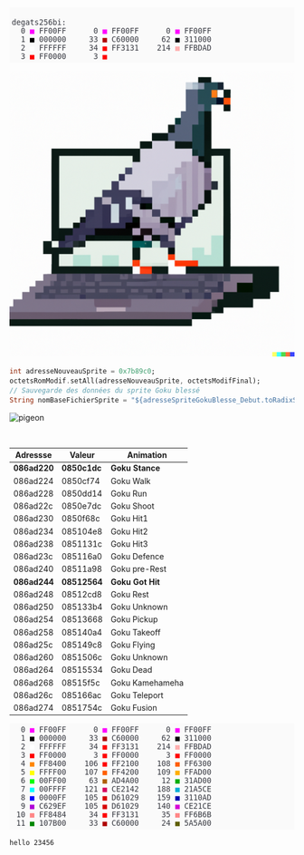 <DIV STYLE="display:block;white-space:pre;background-color:#FAFAFA;font-family:'Consolas',monospace;font-size:10pt;padding:4px;overflow:auto" class="montab"><BR><SPAN STYLE="color:#383A42;background-color:#FAFAFA;">degats256bi:<BR>  0 </SPAN><SPAN STYLE="color:#FF00FF;background-color:#FAFAFA;">■ </SPAN><SPAN STYLE="color:#383A42;background-color:#FAFAFA;">FF00FF      0 </SPAN><SPAN STYLE="color:#FF00FF;background-color:#FAFAFA;">■ </SPAN><SPAN STYLE="color:#383A42;background-color:#FAFAFA;">FF00FF      0 </SPAN><SPAN STYLE="color:#FF00FF;background-color:#FAFAFA;">■ </SPAN><SPAN STYLE="color:#383A42;background-color:#FAFAFA;">FF00FF<BR>  1 </SPAN><SPAN STYLE="color:#000000;background-color:#FAFAFA;">■ </SPAN><SPAN STYLE="color:#383A42;background-color:#FAFAFA;">000000     33 </SPAN><SPAN STYLE="color:#AF0000;background-color:#FAFAFA;">■ </SPAN><SPAN STYLE="color:#383A42;background-color:#FAFAFA;">C60000     62 </SPAN><SPAN STYLE="color:#000000;background-color:#FAFAFA;">■ </SPAN><SPAN STYLE="color:#383A42;background-color:#FAFAFA;">311000<BR>  2 </SPAN><SPAN STYLE="color:#FFFFFF;background-color:#FAFAFA;">■ </SPAN><SPAN STYLE="color:#383A42;background-color:#FAFAFA;">FFFFFF     34 </SPAN><SPAN STYLE="color:#FF0000;background-color:#FAFAFA;">■ </SPAN><SPAN STYLE="color:#383A42;background-color:#FAFAFA;">FF3131    214 </SPAN><SPAN STYLE="color:#FFAFAF;background-color:#FAFAFA;">■ </SPAN><SPAN STYLE="color:#383A42;background-color:#FAFAFA;">FFBDAD<BR>  3 </SPAN><SPAN STYLE="color:#FF0000;background-color:#FAFAFA;">■ </SPAN><SPAN STYLE="color:#383A42;background-color:#FAFAFA;">FF0000      3 </SPAN><SPAN STYLE="color:#FF0000;background-color:#FAFAFA;">■ </SPAN></DIV>

![pigeon](/_images/pigeon2.png)

  
  ```dart
int adresseNouveauSprite = 0x7b89c0;
octetsRomModif.setAll(adresseNouveauSprite, octetsModifFinal);
// Sauvegarde des données du sprite Goku blessé
String nomBaseFichierSprite = "${adresseSpriteGokuBlesse_Debut.toRadixString(16).padLeft(8, "0")}_sprite";  
```  
![pigeon](https://raw.githubusercontent.com/Fralacticus/testmarkdown/main/_images/pigeon2.png)
  
  <img title="" src="https://raw.githubusercontent.com/Fralacticus/testmarkdown/main/_images/pigeon2.png" alt="" width="77">
  
| Adressse     | Valeur       | Animation        |
| ------------ | ------------ | ---------------- |
| **086ad220** | **0850c1dc** | **Goku Stance**  |
| 086ad224     | 0850cf74     | Goku Walk        |
| 086ad228     | 0850dd14     | Goku Run         |
| 086ad22c     | 0850e7dc     | Goku Shoot       |
| 086ad230     | 0850f68c     | Goku Hit1        |
| 086ad234     | 085104e8     | Goku Hit2        |
| 086ad238     | 0851131c     | Goku Hit3        |
| 086ad23c     | 085116a0     | Goku Defence     |
| 086ad240     | 08511a98     | Goku pre-Rest    |
| **086ad244** | **08512564** | **Goku Got Hit** |
| 086ad248     | 08512cd8     | Goku Rest        |
| 086ad250     | 085133b4     | Goku Unknown     |
| 086ad254     | 08513668     | Goku Pickup      |
| 086ad258     | 085140a4     | Goku Takeoff     |
| 086ad25c     | 085149c8     | Goku Flying      |
| 086ad260     | 0851506c     | Goku Unknown     |
| 086ad264     | 08515534     | Goku Dead        |
| 086ad268     | 08515f5c     | Goku Kamehameha  |
| 086ad26c     | 085166ac     | Goku Teleport    |
| 086ad274     | 0851754c     | Goku Fusion      |
  
  <DIV STYLE="display:block;white-space:pre;background-color:#FAFAFA;font-family:'Consolas',monospace;font-size:10pt;padding:4px;overflow:auto"><SPAN STYLE="color:#383A42;background-color:#FAFAFA;">  0 </SPAN><SPAN STYLE="color:#FF00FF;background-color:#FAFAFA;">■ </SPAN><SPAN STYLE="color:#383A42;background-color:#FAFAFA;">FF00FF      0 </SPAN><SPAN STYLE="color:#FF00FF;background-color:#FAFAFA;">■ </SPAN><SPAN STYLE="color:#383A42;background-color:#FAFAFA;">FF00FF      0 </SPAN><SPAN STYLE="color:#FF00FF;background-color:#FAFAFA;">■ </SPAN><SPAN STYLE="color:#383A42;background-color:#FAFAFA;">FF00FF<BR>  1 </SPAN><SPAN STYLE="color:#000000;background-color:#FAFAFA;">■ </SPAN><SPAN STYLE="color:#383A42;background-color:#FAFAFA;">000000     33 </SPAN><SPAN STYLE="color:#AF0000;background-color:#FAFAFA;">■ </SPAN><SPAN STYLE="color:#383A42;background-color:#FAFAFA;">C60000     62 </SPAN><SPAN STYLE="color:#000000;background-color:#FAFAFA;">■ </SPAN><SPAN STYLE="color:#383A42;background-color:#FAFAFA;">311000<BR>  2 </SPAN><SPAN STYLE="color:#FFFFFF;background-color:#FAFAFA;">■ </SPAN><SPAN STYLE="color:#383A42;background-color:#FAFAFA;">FFFFFF     34 </SPAN><SPAN STYLE="color:#FF0000;background-color:#FAFAFA;">■ </SPAN><SPAN STYLE="color:#383A42;background-color:#FAFAFA;">FF3131    214 </SPAN><SPAN STYLE="color:#FFAFAF;background-color:#FAFAFA;">■ </SPAN><SPAN STYLE="color:#383A42;background-color:#FAFAFA;">FFBDAD<BR>  3 </SPAN><SPAN STYLE="color:#FF0000;background-color:#FAFAFA;">■ </SPAN><SPAN STYLE="color:#383A42;background-color:#FAFAFA;">FF0000      3 </SPAN><SPAN STYLE="color:#FF0000;background-color:#FAFAFA;">■ </SPAN><SPAN STYLE="color:#383A42;background-color:#FAFAFA;">FF0000      3 </SPAN><SPAN STYLE="color:#FF0000;background-color:#FAFAFA;">■ </SPAN><SPAN STYLE="color:#383A42;background-color:#FAFAFA;">FF0000<BR>  4 </SPAN><SPAN STYLE="color:#FF8700;background-color:#FAFAFA;">■ </SPAN><SPAN STYLE="color:#383A42;background-color:#FAFAFA;">FF8400    106 </SPAN><SPAN STYLE="color:#FF0000;background-color:#FAFAFA;">■ </SPAN><SPAN STYLE="color:#383A42;background-color:#FAFAFA;">FF2100    108 </SPAN><SPAN STYLE="color:#FF5F00;background-color:#FAFAFA;">■ </SPAN><SPAN STYLE="color:#383A42;background-color:#FAFAFA;">FF6300<BR>  5 </SPAN><SPAN STYLE="color:#FFFF00;background-color:#FAFAFA;">■ </SPAN><SPAN STYLE="color:#383A42;background-color:#FAFAFA;">FFFF00    107 </SPAN><SPAN STYLE="color:#FF5F00;background-color:#FAFAFA;">■ </SPAN><SPAN STYLE="color:#383A42;background-color:#FAFAFA;">FF4200    109 </SPAN><SPAN STYLE="color:#FFAF00;background-color:#FAFAFA;">■ </SPAN><SPAN STYLE="color:#383A42;background-color:#FAFAFA;">FFAD00<BR>  6 </SPAN><SPAN STYLE="color:#00FF00;background-color:#FAFAFA;">■ </SPAN><SPAN STYLE="color:#383A42;background-color:#FAFAFA;">00FF00     63 </SPAN><SPAN STYLE="color:#AF5F00;background-color:#FAFAFA;">■ </SPAN><SPAN STYLE="color:#383A42;background-color:#FAFAFA;">AD4A00     12 </SPAN><SPAN STYLE="color:#00AF00;background-color:#FAFAFA;">■ </SPAN><SPAN STYLE="color:#383A42;background-color:#FAFAFA;">31AD00<BR>  7 </SPAN><SPAN STYLE="color:#00FFFF;background-color:#FAFAFA;">■ </SPAN><SPAN STYLE="color:#383A42;background-color:#FAFAFA;">00FFFF    121 </SPAN><SPAN STYLE="color:#D7005F;background-color:#FAFAFA;">■ </SPAN><SPAN STYLE="color:#383A42;background-color:#FAFAFA;">CE2142    188 </SPAN><SPAN STYLE="color:#00AFD7;background-color:#FAFAFA;">■ </SPAN><SPAN STYLE="color:#383A42;background-color:#FAFAFA;">21A5CE<BR>  8 </SPAN><SPAN STYLE="color:#0000FF;background-color:#FAFAFA;">■ </SPAN><SPAN STYLE="color:#383A42;background-color:#FAFAFA;">0000FF    105 </SPAN><SPAN STYLE="color:#D70000;background-color:#FAFAFA;">■ </SPAN><SPAN STYLE="color:#383A42;background-color:#FAFAFA;">D61029    159 </SPAN><SPAN STYLE="color:#0000AF;background-color:#FAFAFA;">■ </SPAN><SPAN STYLE="color:#383A42;background-color:#FAFAFA;">3110AD<BR>  9 </SPAN><SPAN STYLE="color:#AF00D7;background-color:#FAFAFA;">■ </SPAN><SPAN STYLE="color:#383A42;background-color:#FAFAFA;">C629EF    105 </SPAN><SPAN STYLE="color:#D70000;background-color:#FAFAFA;">■ </SPAN><SPAN STYLE="color:#383A42;background-color:#FAFAFA;">D61029    140 </SPAN><SPAN STYLE="color:#D700D7;background-color:#FAFAFA;">■ </SPAN><SPAN STYLE="color:#383A42;background-color:#FAFAFA;">CE21CE<BR> 10 </SPAN><SPAN STYLE="color:#FF8787;background-color:#FAFAFA;">■ </SPAN><SPAN STYLE="color:#383A42;background-color:#FAFAFA;">FF8484     34 </SPAN><SPAN STYLE="color:#FF0000;background-color:#FAFAFA;">■ </SPAN><SPAN STYLE="color:#383A42;background-color:#FAFAFA;">FF3131     35 </SPAN><SPAN STYLE="color:#FF8787;background-color:#FAFAFA;">■ </SPAN><SPAN STYLE="color:#383A42;background-color:#FAFAFA;">FF6B6B<BR> 11 </SPAN><SPAN STYLE="color:#008700;background-color:#FAFAFA;">■ </SPAN><SPAN STYLE="color:#383A42;background-color:#FAFAFA;">107B00     33 </SPAN><SPAN STYLE="color:#AF0000;background-color:#FAFAFA;">■ </SPAN><SPAN STYLE="color:#383A42;background-color:#FAFAFA;">C60000     24 </SPAN><SPAN STYLE="color:#5F5F00;background-color:#FAFAFA;">■ </SPAN><SPAN STYLE="color:#383A42;background-color:#FAFAFA;">5A5A00</SPAN></DIV>
    
    hello 23456
